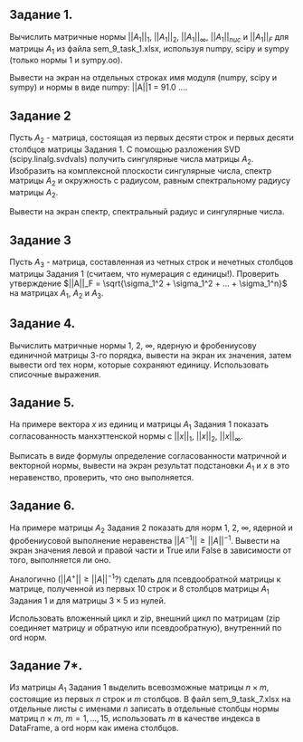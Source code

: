 
## Задание 1.
Вычислить матричные нормы $||A_1||_1$, $||A_1||_2$, $||A_1||_\infty$, $||A_1||_{nuc}$ и $||A_1||_F$  для матрицы $A_1$
из файла  sem_9_task_1.xlsx, используя numpy, scipy и sympy (только нормы 1 и sympy.oo).

Вывести на экран на отдельных строках имя модуля (numpy, scipy и sympy) и нормы в виде numpy: ||A||1 = 91.0 ....

## Задание 2
Пусть $A_2$ - матрица, состоящая из первых десяти строк и первых десяти столбцов матрицы Задания 1.
С помощью разложения SVD (scipy.linalg.svdvals) получить сингулярные числа матрицы $A_2$. Изобразить на комплексной плоскости сингулярные числа, спектр матрицы $A_2$ и окружность с радиусом, равным спектральному радиусу матрицы $A_2$.

Вывести на экран спектр, спектральный радиус и сингулярные числа.


## Задание 3
Пусть $A_3$ - матрица, составленная из четных строк и нечетных столбцов матрицы Задания 1 (считаем, что нумерация с единицы!).
Проверить утверждение $||A||_F = \sqrt{\sigma_1^2 + \sigma_1^2 + ... + \sigma_1^n}$ на матрицах $A_1$, $A_2$ и $A_3$.

## Задание 4.
Вычислить матричные нормы 1, 2, $\infty$, ядерную и фробениусову единичной матрицы 3-го порядка, вывести на экран их значения, затем вывести ord тех норм, которые сохраняют единицу. Использовать списочные выражения.

## Задание 5.
На примере вектора $x$ из единиц и матрицы $A_1$ Задания 1 показать согласованность манхэттенской нормы с $||x||_1$, $||x||_2$, $||x||_\infty$.

Выписать в виде формулы определение согласованности матричной и векторной нормы, вывести на экран результат подстановки $A_1$ и $x$ в это неравенство, проверить, что оно выполняется.

## Задание 6.
На примере матрицы $A_2$ Задания 2 показать для норм 1, 2, $\infty$, ядерной и фробениусовой выполнение неравенства $||A^{-1}||\ge||A||^{-1}$. Вывести на экран значения левой и правой части и True или False в зависимости от того, выполняется ли оно.

Аналогично ($||A^{+}||\ge||A||^{-1}$?) сделать для псевдообратной матрицы к матрице, полученной из первых 10 строк и 8 столбцов матрицы $A_1$ Задания 1 и для матрицы $3\times 5$ из нулей.

Использовать вложенный цикл и zip, внешний цикл по матрицам (zip соединяет матрицу и обратную или псевдообратную), внутренний по ord норм.

## Задание 7*.
Из матрицы $A_1$ Задания 1 выделить всевозможные матрицы $n \times m$, состоящие из первых $n$ строк и $m$ столбцов. В файл sem_9_task_7.xlsx на отдельные листы с именами $n$ записать в отдельные столбцы нормы матриц $n \times m$, $m = 1, ..., 15$, использовать $m$ в качестве индекса в DataFrame, а ord норм как имена столбцов.

